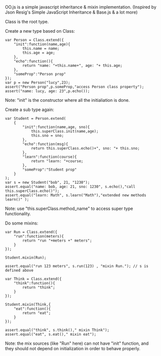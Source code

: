 OO.js is a simple javascript inheritance & mixin implementation.
(Inspired by Json Resig's Simple JavaScript Inheritance & Base.js & a lot more)

Class is the root type.

Create a new type based on Class:

    var Person = Class.extend({
        "init":function(name,age){
            this.name = name;
            this.age = age;
        },
        "echo":function(){
            return "name: "+this.name+", age: "+ this.age;
        },
        "someProp":"Person prop"
    });
    var p = new Person("lucy",23);
    assert("Person prop",p.someProp,"access Person class property");
    assert("name: lucy, age: 23",p.echo());
    
Note: "init" is the constructor where all the initialiation is done.

Create a sub type again:

    var Student = Person.extend(
        {
            "init":function(name,age, sno){
                this.superClass.init(name,age);
                this.sno = sno;         
            },
            "echo":function(msg){
                return this.superClass.echo()+", sno: "+ this.sno;
            },
            "learn":function(course){
                return "learn: "+course;
            },
            "someProp":"Student prop"
        }
    );
    var s = new Student("bob", 21, "1230");
    assert.equal("name: bob, age: 21, sno: 1230", s.echo(),"call this.superClass.echo()");
    assert.equal("learn: Math", s.learn("Math"),"extended new methods learn()" );
    
Note: use "this.superClass.method_name" to access super type functionality.

Do some mixins:
    
    var Run = Class.extend({
        "run":function(meters){
            return "run "+meters +" meters";
        }
    });
    
    Student.mixin(Run);
     
    assert.equal("run 123 meters", s.run(123) , "mixin Run."); // s is defined above
    
    var Think = Class.extend({
        "think":function(){
            return "think";
        }
    });
    
    Student.mixin(Think,{
        "eat":function(){
            return "eat";
        }
    });
    
    assert.equal("think", s.think()," mixin Think"); 
    assert.equal("eat", s.eat()," mixin eat");
    
Note: the mix sources (like "Run" here) can not have "init" function, and they should not depend on initialization in order to behave properly.

